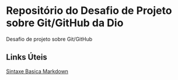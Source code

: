 # Repositório do Desafio de Projeto sobre Git/GitHub da Dio
Desafio de projeto sobre Git/GitHub

## Links Úteis
[Sintaxe Basica Markdown](https://www.markdownguide.org/basic-syntax/)
